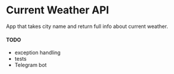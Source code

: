 # Current Weather API

App that takes city name and return full info about current weather.

#### TODO
- exception handling
- tests
- Telegram bot
